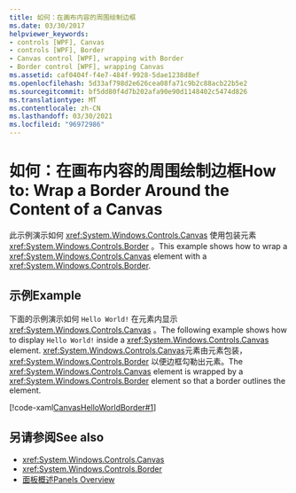 ```yaml
---
title: 如何：在画布内容的周围绘制边框
ms.date: 03/30/2017
helpviewer_keywords:
- controls [WPF], Canvas
- controls [WPF], Border
- Canvas control [WPF], wrapping with Border
- Border control [WPF], wrapping Canvas
ms.assetid: caf0404f-f4e7-484f-9928-5dae1238d8ef
ms.openlocfilehash: 5d33af798d2e626cea08fa71c9b2c88acb22b5e2
ms.sourcegitcommit: bf5dd80f4d7b202afa90e90d1148402c5474d826
ms.translationtype: MT
ms.contentlocale: zh-CN
ms.lasthandoff: 03/30/2021
ms.locfileid: "96972986"
---
```

# <a name="how-to-wrap-a-border-around-the-content-of-a-canvas"></a><span data-ttu-id="0c99a-102">如何：在画布内容的周围绘制边框</span><span class="sxs-lookup"><span data-stu-id="0c99a-102">How to: Wrap a Border Around the Content of a Canvas</span></span>
<span data-ttu-id="0c99a-103">此示例演示如何 <xref:System.Windows.Controls.Canvas> 使用包装元素 <xref:System.Windows.Controls.Border> 。</span><span class="sxs-lookup"><span data-stu-id="0c99a-103">This example shows how to wrap a <xref:System.Windows.Controls.Canvas> element with a <xref:System.Windows.Controls.Border>.</span></span>  
  
## <a name="example"></a><span data-ttu-id="0c99a-104">示例</span><span class="sxs-lookup"><span data-stu-id="0c99a-104">Example</span></span>  
 <span data-ttu-id="0c99a-105">下面的示例演示如何 `Hello World!` 在元素内显示 <xref:System.Windows.Controls.Canvas> 。</span><span class="sxs-lookup"><span data-stu-id="0c99a-105">The following example shows how to display `Hello World!` inside a <xref:System.Windows.Controls.Canvas> element.</span></span> <span data-ttu-id="0c99a-106"><xref:System.Windows.Controls.Canvas>元素由元素包装， <xref:System.Windows.Controls.Border> 以便边框勾勒出元素。</span><span class="sxs-lookup"><span data-stu-id="0c99a-106">The <xref:System.Windows.Controls.Canvas> element is wrapped by a <xref:System.Windows.Controls.Border> element so that a border outlines the element.</span></span>  
  
 [!code-xaml[CanvasHelloWorldBorder#1](~/samples/snippets/csharp/VS_Snippets_Wpf/CanvasHelloWorldBorder/CS/default.xaml#1)]  
  
## <a name="see-also"></a><span data-ttu-id="0c99a-107">另请参阅</span><span class="sxs-lookup"><span data-stu-id="0c99a-107">See also</span></span>

- <xref:System.Windows.Controls.Canvas>
- <xref:System.Windows.Controls.Border>
- [<span data-ttu-id="0c99a-108">面板概述</span><span class="sxs-lookup"><span data-stu-id="0c99a-108">Panels Overview</span></span>](panels-overview.md)
